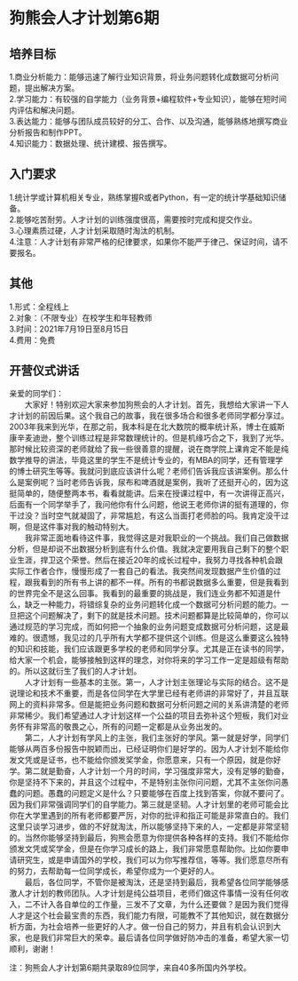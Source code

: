 # 狗熊会人才计划第6期
## 培养目标
1.商业分析能力：能够迅速了解行业知识背景，将业务问题转化成数据可分析问题，提出解决方案。<br>
2.学习能力：有较强的自学能力（业务背景+编程软件+专业知识），能够在短时间内评估和解决问题。<br>
3.表达能力：能够与团队成员较好的分工、合作、以及沟通，能够熟练地撰写商业分析报告和制作PPT。<br>
4.知识能力：数据处理、统计建模、报告撰写。<br>
## 入门要求
1.统计学或计算机相关专业，熟练掌握R或者Python，有一定的统计学基础知识储备。<br>
2.能够吃苦耐劳。人才计划的训练强度很高，需要按时完成和提交作业。<br>
3.心理素质过硬，人才计划采取随时淘汰的机制。<br>
4.注意：人才计划有非常严格的纪律要求，如果你不能严于律己、保证时间，请不要报名。<br>
## 其他
1.形式：全程线上<br>
2.对象：（不限专业）在校学生和年轻教师<br>
3.时间：2021年7月19日至8月15日<br>
4.费用：免费<br>
## 开营仪式讲话
亲爱的同学们：<br>
&emsp;&emsp;大家好！特别欢迎大家来参加狗熊会的人才计划。首先，我想给大家讲一下人才计划的前因后果。这个我自己的故事，我在很多场合和很多老师同学都分享过。2003年我来到光华，在那之前，我本科是在北大数院的概率统计系，博士在威斯康辛麦迪逊，整个训练过程是非常数理统计的。但是机缘巧合之下，我到了光华。那时候比较资深的老师就给了我一些很善意的提醒，说在商学院上课肯定不能是纯数学推导的讲法，毕竟这里的学生不是统计专业的，有MBA的同学，还有管理学的博士研究生等等。我就问到底应该讲什么呢？老师们告诉我应该讲案例。那么什么是案例呢？当时老师告诉我，尿布和啤酒就是案例，我听了还挺开心的，因为这挺简单的，随便整两本书，看看就能讲。后来在授课过程中，有一次讲得正高兴，后面有一个同学举手了，我问他你有什么问题，他说王老师你讲的挺有道理的，你干过没？当时空气就凝固了，非常尴尬，有这么当面打老师脸的吗。我肯定没干过啊，但是这件事对我的触动特别大。<br>
&emsp;&emsp;我非常正面地看待这件事，我觉得这是对我职业的一个挑战。我们自己做数据分析，但是却说不出数据分析到底有什么价值。我就决定要用我自己剩下的整个职业生涯，捍卫这个荣誉。然后在接近20年的成长过程中，我努力寻找各种机会跟实际工作者合作，慢慢形成了一套自己的看法。我突然间发现数据产生价值的过程，跟我看到的所有书上讲的都不一样。所有的书都说数据多么重要，但是我看到的世界完全不是这么回事。我看到的最重要的挑战是，我们连业务都不知道是什么，缺乏一种能力，将错综复杂的业务问题转化成一个数据可分析问题的能力。一旦把这个问题解决了，剩下的就是技术问题。技术问题都算是比较简单的，你可以通过规范的学习完成，而如何把一个抽象的业务问题变成数据可分析问题，这是最难的。很遗憾，我见过的几乎所有大学都不提供这个训练。但是这么重要这么独特的知识和技能，我们应该跟更多学校的老师和同学分享。尤其是正在读书的同学，给大家一个机会，能够接触到这样的理念，对你将来的学习工作一定是超级有帮助的。所以这就衍生了我们的人才计划。<br>
&emsp;&emsp;人才计划有一些基本的主张。第一，人才计划主张理论与实际的结合。这不是说理论和技术不重要，而是各位同学在大学里已经有老师讲的非常好了，并且互联网上的资料非常多。但是能把业务问题和数据可分析问题之间的关系讲清楚的老师非常稀少。我们希望通过人才计划这样一个公益的项目去弥补这个短板，我们对业务怀有非常高的敬畏之心，所有的问题一定都是从业务出发的。<br>
&emsp;&emsp;第二，人才计划有学风上的主张，我们主张好的学风。第一就是好学，同学们能够从两百多份报告中脱颖而出，已经证明你们是好学的。因为人才计划不能给你发文凭或是证书，也不能给你颁发奖学金，你愿意来，只有一个原因，就是你好学。第二就是勤奋，人才计划一个月的时间，学习强度非常大，没有足够的勤奋，你是坚持不下来的，并且这个过程中，不是特别主张你问问题，尤其不主张你问愚蠢的问题。愚蠢的问题定义是什么？只要能够在百度上找到答案，你就不要问了。因为我们非常强调同学们的自学能力。第三就是坚韧。人才计划里的老师可能会比你在大学里遇到的所有老师都要严厉，对你的批评和指正可能是非常直白的。我们这里只谈学习进步，做的不好就淘汰，所以能够坚持下来的人，一定都是非常坚韧的。当然你能够坚持到最后，狗熊会愿意为你提供各种各样的支持。我们不能给你颁发文凭或奖学金，但是在你学习成长的路上，我们非常愿意帮助你。比如你要申请研究生，或是申请国外的学校，我们可以为你写推荐信，等等。我们愿意尽所有的努力，去帮助每一位同学成长，希望你成为一个更好的人。<br>
&emsp;&emsp;最后，各位同学，不管你是被淘汰，还是坚持到最后，我希望各位同学能够感激人才计划的教师团队。人才计划是纯公益项目，老师们做这件事情一没有任何收入，二不计入各自单位的工作量，三发不了文章，为什么还要做？是因为我们觉得人才是这个社会最宝贵的东西，我们能力有限，可能教不了其他知识，就在数据分析方面，为社会培养一些更好的人才。做一份自己的努力，并且有机会认识到大家，也是我们非常巨大的荣幸。最后请各位同学做好防冲击的准备，希望大家一切顺利，谢谢！<br>

注：狗熊会人才计划第6期共录取89位同学，来自40多所国内外学校。
